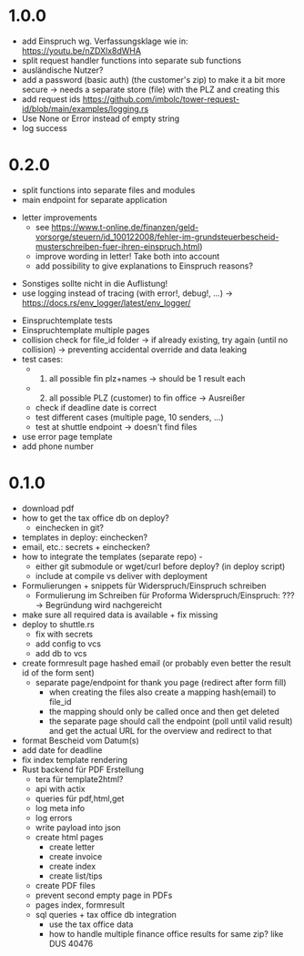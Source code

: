 # 1.0.0
- add Einspruch wg. Verfassungsklage wie in: https://youtu.be/nZDXlx8dWHA
- split request handler functions into separate sub functions
- ausländische Nutzer?
- add a password (basic auth) (the customer's zip) to make it a bit more secure
-> needs a separate store (file) with the PLZ and creating this
- add request ids  https://github.com/imbolc/tower-request-id/blob/main/examples/logging.rs
- Use None or Error instead of empty string
- log success

# 0.2.0
+ split functions into separate files and modules
+ main endpoint for separate application
- letter improvements
  + see https://www.t-online.de/finanzen/geld-vorsorge/steuern/id_100122008/fehler-im-grundsteuerbescheid-musterschreiben-fuer-ihren-einspruch.html)
  + improve wording in letter! Take both into account
  - add possibility to give explanations to Einspruch reasons? 
+ Sonstiges sollte nicht in die Auflistung!
+ use logging instead of tracing (with error!, debug!, ...)
  -> https://docs.rs/env_logger/latest/env_logger/
- Einspruchtemplate tests
- Einspruchtemplate multiple pages
- collision check for file_id folder -> if already existing, try again (until no collision) -> preventing accidental override and data leaking
- test cases:
    - 1. all possible fin plz+names -> should be 1 result each
    - 2. all possible PLZ (customer) to fin office -> Ausreißer
    - check if deadline date is correct
    - test different cases (multiple page, 10 senders, ...)
    + test at shuttle endpoint -> doesn't find files
- use error page template
- add phone number

# 0.1.0
+ download pdf
+ how to get the tax office db on deploy?
  - einchecken in git?
+ templates in deploy: einchecken?
+ email, etc.: secrets + einchecken? 
+ how to integrate the templates (separate repo) -
  - either git submodule or wget/curl before deploy? (in deploy script)
  - include at compile vs deliver with deployment
+ Formulierungen + snippets für Widerspruch/Einspruch schreiben
    + Formulierung im Schreiben für Proforma Widerspruch/Einspruch: ???
      -> Begründung wird nachgereicht
+ make sure all required data is available + fix missing
+ deploy to shuttle.rs
  + fix with secrets
  + add config to vcs
  + add db to vcs
+ create formresult page hashed email (or probably even better the result id of the form sent)
    + separate page/endpoint for thank you page (redirect after form fill)
        - when creating the files also create a mapping hash(email) to file_id
        - the mapping should only be called once and then get deleted
        - the separate page should call the endpoint (poll until valid result) and get the actual URL for the overview and redirect to that
+ format Bescheid vom Datum(s)
+ add date for deadline
+ fix index template rendering
+ Rust backend für PDF Erstellung
    + tera für template2html?
    + api with actix
    + queries für pdf,html,get
    + log meta info 
    + log errors
    + write payload into json
    + create html pages
      + create letter
      + create invoice
      + create index
      + create list/tips
    + create PDF files
    + prevent second empty page in PDFs
    + pages index, formresult
    + sql queries + tax office db integration
      + use the tax office data
      + how to handle multiple finance office results for same zip? like DUS 40476 